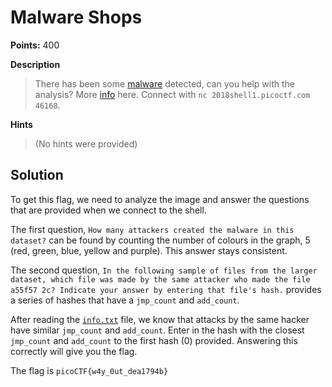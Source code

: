 # Malware Shops

**Points:** 400

**Description**
> There has been some [malware](plot.png) detected, can you help with the analysis? More [info](info.txt) here. Connect with `nc 2018shell1.picoctf.com 46168`.

**Hints**
> (No hints were provided)

## Solution

To get this flag, we need to analyze the image and answer the questions that are provided when we connect to the shell.

The first question, `How many attackers created the malware in this dataset?` can be found by counting the number of colours in the graph, 5 (red, green, blue, yellow and purple). This answer stays consistent.

The second question, `In the following sample of files from the larger dataset, which file was made by the same attacker who made the file a55f57
2c? Indicate your answer by entering that file's hash.` provides a series of hashes that have a `jmp_count` and `add_count`.

After reading the [`info.txt`](info.txt) file, we know that attacks by the same hacker have similar `jmp_count` and `add_count`. Enter in the hash with the closest `jmp_count` and `add_count` to the first hash (0) provided. Answering this correctly will give you the flag.

The flag is `picoCTF{w4y_0ut_dea1794b}`
